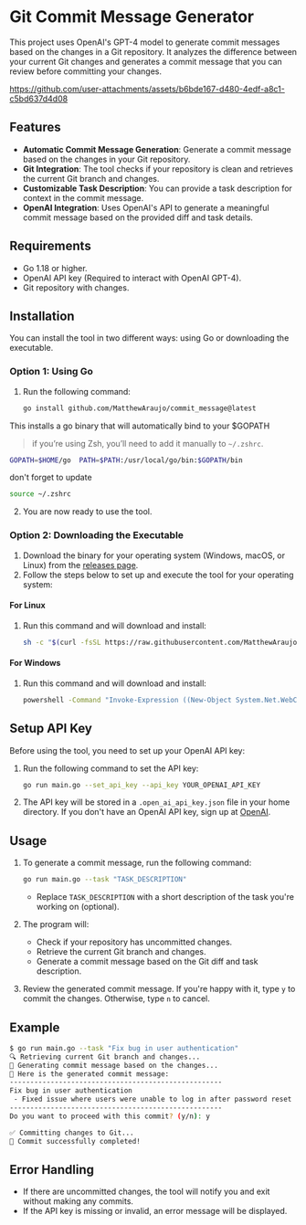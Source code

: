 # Git Commit Message Generator

This project uses OpenAI's GPT-4 model to generate commit messages based on the changes in a Git repository. It analyzes the difference between your current Git changes and generates a commit message that you can review before committing your changes.

https://github.com/user-attachments/assets/b6bde167-d480-4edf-a8c1-c5bd637d4d08
## Features

- **Automatic Commit Message Generation**: Generate a commit message based on the changes in your Git repository.
- **Git Integration**: The tool checks if your repository is clean and retrieves the current Git branch and changes.
- **Customizable Task Description**: You can provide a task description for context in the commit message.
- **OpenAI Integration**: Uses OpenAI's API to generate a meaningful commit message based on the provided diff and task details.

## Requirements

- Go 1.18 or higher.
- OpenAI API key (Required to interact with OpenAI GPT-4).
- Git repository with changes.

## Installation

You can install the tool in two different ways: using Go or downloading the executable.

### Option 1: Using Go

1. Run the following command:
   ```bash
   go install github.com/MatthewAraujo/commit_message@latest
   ```
This installs a go binary that will automatically bind to your $GOPATH

> if you’re using Zsh, you’ll need to add it manually to `~/.zshrc`.
```bash
GOPATH=$HOME/go  PATH=$PATH:/usr/local/go/bin:$GOPATH/bin
```

don't forget to update

```bash
source ~/.zshrc
```

2. You are now ready to use the tool.

### Option 2: Downloading the Executable

1. Download the binary for your operating system (Windows, macOS, or Linux) from the [releases page](https://github.com/MatthewAraujo/commit_message/releases).
2. Follow the steps below to set up and execute the tool for your operating system:

#### For Linux

1. Run this command and will download and install:
   ```bash
   sh -c "$(curl -fsSL https://raw.githubusercontent.com/MatthewAraujo/commit_message/main/setup-linux.sh)"             
   ```

#### For Windows

1. Run this command and will download and install:
   ```bash
   powershell -Command "Invoke-Expression ((New-Object System.Net.WebClient).DownloadString('https://raw.githubusercontent.com/MatthewAraujo/commit_message/main/setup-windows.cmd'))"

   ```

## Setup API Key

Before using the tool, you need to set up your OpenAI API key:

1. Run the following command to set the API key:
   ```bash
   go run main.go --set_api_key --api_key YOUR_OPENAI_API_KEY
   ```
2. The API key will be stored in a `.open_ai_api_key.json` file in your home directory. If you don't have an OpenAI API key, sign up at [OpenAI](https://platform.openai.com/signup).

## Usage

1. To generate a commit message, run the following command:
   ```bash
   go run main.go --task "TASK_DESCRIPTION"
   ```
   - Replace `TASK_DESCRIPTION` with a short description of the task you're working on (optional).
2. The program will:

   - Check if your repository has uncommitted changes.
   - Retrieve the current Git branch and changes.
   - Generate a commit message based on the Git diff and task description.

3. Review the generated commit message. If you're happy with it, type `y` to commit the changes. Otherwise, type `n` to cancel.

## Example

```bash
$ go run main.go --task "Fix bug in user authentication"
🔍 Retrieving current Git branch and changes...
🧠 Generating commit message based on the changes...
💬 Here is the generated commit message:
----------------------------------------------------
Fix bug in user authentication
 - Fixed issue where users were unable to log in after password reset
----------------------------------------------------
Do you want to proceed with this commit? (y/n): y

✅ Committing changes to Git...
🎉 Commit successfully completed!
```

## Error Handling

- If there are uncommitted changes, the tool will notify you and exit without making any commits.
- If the API key is missing or invalid, an error message will be displayed.
